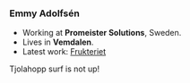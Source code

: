   ### Emmy Adolfsén

- Working at **Promeister Solutions**, Sweden. 
- Lives in **Vemdalen**.
- Latest work: [Frukteriet](https://www.frukteriet.com/)


Tjolahopp surf is not up!
